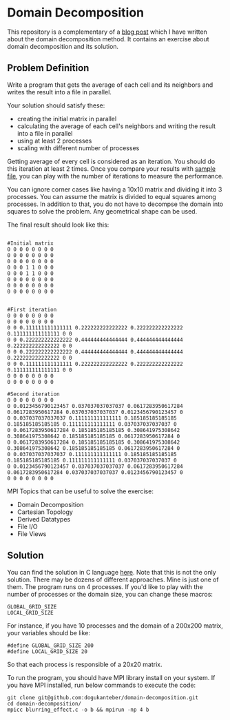 # Domain Decomposition

This repository is a complementary of a <a href="https://summerofhpc.prace-ri.eu/can-you-briefly-explain-the-domain-decomposition-method/">blog post</a> which I have written about the domain decomposition method. It contains an exercise about domain decomposition and its solution.

## Problem Definition

Write a program that gets the average of each cell and its neighbors and writes the result into a file in parallel.

Your solution should satisfy these:

* creating the initial matrix in parallel
* calculating the average of each cell's neighbors and writing the result into a file in parallel
* using at least 2 processes
* scaling with different number of processes

Getting average of every cell is considered as an iteration. You should do this iteration at least 2 times. Once you compare your results with [sample file](sample_output), you can play with the number of iterations to measure the performance.

You can ignore corner cases like having a 10x10 matrix and dividing it into 3 processes. You can assume the matrix is divided to equal squares among processes. In addition to that, you do not have to decompse the domain into squares to solve the problem. Any geometrical shape can be used.


The final result should look like this:
```

#Initial matrix
0 0 0 0 0 0 0 0
0 0 0 0 0 0 0 0
0 0 0 0 0 0 0 0
0 0 0 1 1 0 0 0
0 0 0 1 1 0 0 0
0 0 0 0 0 0 0 0
0 0 0 0 0 0 0 0
0 0 0 0 0 0 0 0


#First iteration
0 0 0 0 0 0 0 0
0 0 0 0 0 0 0 0
0 0 0.111111111111111 0.222222222222222 0.222222222222222 0.111111111111111 0 0
0 0 0.222222222222222 0.444444444444444 0.444444444444444 0.222222222222222 0 0
0 0 0.222222222222222 0.444444444444444 0.444444444444444 0.222222222222222 0 0
0 0 0.111111111111111 0.222222222222222 0.222222222222222 0.111111111111111 0 0
0 0 0 0 0 0 0 0
0 0 0 0 0 0 0 0

#Second iteration
0 0 0 0 0 0 0 0
0 0.0123456790123457 0.037037037037037 0.0617283950617284 0.0617283950617284 0.037037037037037 0.0123456790123457 0
0 0.037037037037037 0.111111111111111 0.185185185185185 0.185185185185185 0.111111111111111 0.037037037037037 0
0 0.0617283950617284 0.185185185185185 0.308641975308642 0.308641975308642 0.185185185185185 0.0617283950617284 0
0 0.0617283950617284 0.185185185185185 0.308641975308642 0.308641975308642 0.185185185185185 0.0617283950617284 0
0 0.037037037037037 0.111111111111111 0.185185185185185 0.185185185185185 0.111111111111111 0.037037037037037 0
0 0.0123456790123457 0.037037037037037 0.0617283950617284 0.0617283950617284 0.037037037037037 0.0123456790123457 0
0 0 0 0 0 0 0 0
```


MPI Topics that can be useful to solve the exercise:

* Domain Decomposition
* Cartesian Topology
* Derived Datatypes
* File I/O
* File Views

## Solution

You can find the solution in C language [here](blurring_effect.c). Note that this is not the only solution. There may be dozens of different approaches. Mine is just one of them. The program runs on 4 processes. If you'd like to play with the number of processes or the domain size, you can change these macros:

```
GLOBAL_GRID_SIZE
LOCAL_GRID_SIZE
```

For instance, if you have 10 processes and the domain of a 200x200 matrix, your variables should be like:
```
#define GLOBAL_GRID_SIZE 200
#define LOCAL_GRID_SIZE 20
```
So that each process is responsible of a 20x20 matrix.

To run the program, you should have MPI library install on your system. If you have MPI installed, run below commands to execute the code:
```
git clone git@github.com:dogukanteber/domain-decomposition.git
cd domain-decomposition/
mpicc blurring_effect.c -o b && mpirun -np 4 b
```
